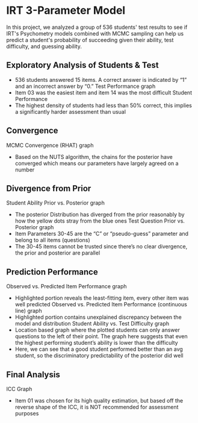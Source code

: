 # IRT 3-Parameter Model

In this project, we analyzed a group of 536 students' test results to see if IRT's Psychometry models combined with MCMC sampling can help us predict a student's probability of succeeding given their ability, test difficulty, and guessing ability. 


## Exploratory Analysis of Students & Test
- 536 students answered 15 items. A correct answer is indicated by “1” and an incorrect answer by “0.”
Test Performance graph
- Item 03 was the easiest item and item 14 was the most difficult
Student Performance
- The highest density of students had less than 50% correct, this implies a significantly harder assessment than usual

## Convergence 
MCMC Convergence (RHAT) graph
- Based on the NUTS algorithm, the chains for the posterior have converged which means our parameters have largely agreed on a number
## Divergence from Prior
Student Ability Prior vs. Posterior graph
- The posterior Distribution has diverged from the prior reasonably by how the yellow dots stray from the blue ones
Test Question Prior vs. Posterior graph
- Item Parameters 30-45 are the “C” or “pseudo-guess” parameter and belong to all items (questions)
- The 30-45 items cannot be trusted since there’s no clear divergence, the prior and posterior are parallel
## Prediction Performance
Observed vs. Predicted Item Performance graph
- Highlighted portion reveals the least-fitting item, every other item was well predicted
Observed vs. Predicted Item Performance (continuous line) graph
- Highlighted portion contains unexplained discrepancy between the model and distribution
Student Ability vs. Test Difficulty graph
- Location based graph where the plotted students can only answer questions to the left of their point. The graph here suggests that even the highest performing student’s ability is lower than the difficulty
- Here, we can see that a good student performed better than an avg student, so the discriminatory predictability of the posterior did well
## Final Analysis
ICC Graph
- Item 01 was chosen for its high quality estimation, but based off the reverse shape of the ICC, it is NOT recommended for assessment purposes
